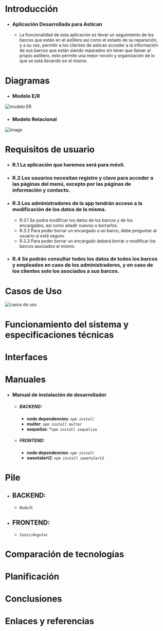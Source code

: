 # Introducción

- ### Aplicación Desarrollada para Astican
  
  -  La funcionalidad de esta aplicación es llevar un seguimiento de los barcos que están en el astillero  así como el estado de su reparación, y a su vez, permitir a los clientes de astican acceder a la información de sus barcos que están siendo reparados sin tener que llamar al propio astillero, esto permite una mejor noción y organización de lo que se está llevando en el mismo.

# Diagramas

- ### Modelo E/R

![modelo ER](https://user-images.githubusercontent.com/91074521/146035687-314e1592-9c1f-4655-8798-fb1df192a4c6.png)

- ### Modelo Relacional

![image](https://user-images.githubusercontent.com/91074521/146031289-3fef568d-48fd-4b03-a40c-a52fc3b4af9d.png)

# Requisitos de usuario

- ### R.1 La aplicación que haremos será para móvil.
- ### R.2 Los usuarios necesitan registro y clave para acceder a las páginas del menú, excepto por las páginas de información y contacto.
- ### R.3 Los administradores de la app tendrán acceso a la modificación de los datos de la misma.
  - R.3.1 Se podrá modificar los datos de los barcos y de los encargados, así como añadir nuevos o borrarlos.
  - R.3.2 Para poder borrar un encargado o un barco, debe preguntar al usuario si está seguro.
  - R.3.3 Para poder borrar un encargado deberá borrar o modificar los barcos asociados al mismo.
 - ### R.4 Se podrán consultar todos los datos de todos los barcos y empleados en caso de los administradores, y en caso de los clientes solo los asociados a sus barcos.

# Casos de Uso

![casos de uso](https://user-images.githubusercontent.com/91074521/146047269-fd6892b6-0b12-48c7-846d-08e46f1d804f.png)


# Funcionamiento del sistema y especificaciones técnicas

# Interfaces

# Manuales

- ### Manual de instalación de desarrollador

  - ##### BACKEND:

    - **node dependencies**: *```npm install```*
    - **multer**: *```npm install multer```*
    - **sequelize**: *```npm install sequelize```

  - ##### FRONTEND:
    - **node dependencies**: *```npm install```*
    - **sweetalert2**: *```npm install sweetalert2```*

# Pile

- ## BACKEND: 

  - *```NodeJS```*

- ## FRONTEND: 
 
  - *```Ionic/Angular```*

# Comparación de tecnologías

# Planificación

# Conclusiones

# Enlaces y referencias
